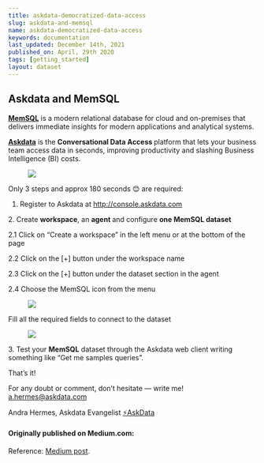 ```yaml
---
title: askdata-democratized-data-access
slug: askdata-and-memsql
name: askdata-democratized-data-access
keywords: documentation
last_updated: December 14th, 2021
published_on: April, 29th 2020
tags: [getting_started]
layout: dataset
---
```


## Askdata and MemSQL

<p><a href="http://www.memsql.com/" target="_blank"><strong>MemSQL</strong></a> is a modern relational database for cloud and on-premises that delivers immediate insights for modern applications and analytical systems.</p><p><a href="http://www.askdata.com/" target="_blank"><strong>Askdata</strong></a> is the <strong>Conversational Data Access </strong>platform that lets your business team access data in seconds, improving productivity and slashing Business Intelligence (BI) costs.</p><figure class="w-richtext-figure-type-image w-richtext-align-center"><div><img src="https://uploads-ssl.webflow.com/5dff758010bfa7356f98e395/5e6d262975d1ae030c9b9f54_1*EdJbL6L6Ejf1YSE8hI5E_g.png"></div></figure><p>Only 3 steps and approx 180 seconds 😊 are required:</p><ol><li>Register to Askdata at <a href="http://console.askdata.com/" target="_blank">http://console.askdata.com</a></li></ol><p>2. Create <strong>workspace</strong>, an <strong>agent </strong>and configure <strong>one MemSQL dataset</strong></p><p>2.1 Click on “Create a workspace” in the left menu or at the bottom of the page</p><p>2.2 Click on the [+] button under the workspace name</p><p>2.3 Click on the [+] button under the dataset section in the agent</p><p>2.4 Choose the MemSQL icon from the menu</p><figure class="w-richtext-figure-type-image w-richtext-align-center"><div><img src="https://uploads-ssl.webflow.com/5dff758010bfa7356f98e395/5e6d262975d1ae0b119b9f55_1*EkfHFuHSPy6v_wgSmNM_bA.png"></div></figure><p>Fill all the required fields to connect to the dataset</p><figure class="w-richtext-figure-type-image w-richtext-align-center">

  <div><img src="https://uploads-ssl.webflow.com/5dff758010bfa7356f98e395/5e6d2629a2ae97918b26a3c1_1*83hp108xUpT9beBwv3BgWg.png"></div></figure><p>3. Test your <strong>MemSQL</strong> dataset through the Askdata web client writing something like “Get me samples queries”.</p><p>That’s it!</p><p>For any doubt or comment, don’t hesitate — write me! <a href="mailto:a.hermes@askdata.com" target="_blank">a.hermes@askdata.com</a></p><p>Andra Hermes, Askdata Evangelist <a href="https://medium.com/u/62dc0f4058d7?source=post_page-----76fe31534799----------------------" target="_blank">⚡AskData</a></p>

#### Originally published on Medium.com: 
Reference: <a href="https://medium.com/askdata/askdata-and-memsql-76fe31534799">Medium post</a>.
  